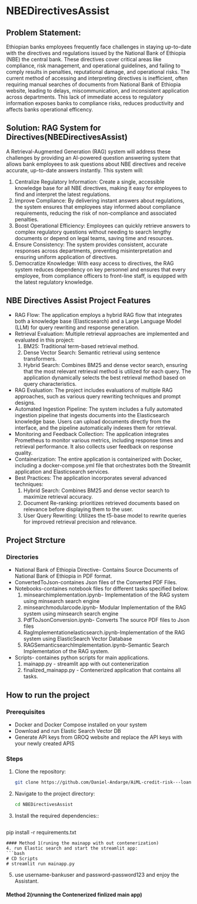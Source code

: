 # NBEDirectivesAssist

## Problem Statement:
Ethiopian banks employees frequently face challenges in staying up-to-date with the directives and regulations issued by the National Bank of Ethiopia (NBE) the central bank. These directives cover critical areas like compliance, risk management, and operational guidelines, and failing to comply results in penalties, reputational damage, and operational risks. The current method of accessing and interpreting directives is inefficient, often requiring manual searches of documents from National Bank of Ethiopia website, leading to delays, miscommunication, and inconsistent application across departments. This lack of immediate access to regulatory information exposes banks to compliance risks, reduces productivity and affects banks operational efficency.
## Solution: RAG System for Directives(NBEDirectivesAssist)
A Retrieval-Augmented Generation (RAG) system will address these challenges by providing an AI-powered question answering system that allows bank employees to ask questions about NBE directives and receive accurate, up-to-date answers instantly. This system will:
1. Centralize Regulatory Information: Create a single, accessible knowledge base for all NBE directives, making it easy for employees to find and interpret the latest regulations.
2. Improve Compliance: By delivering instant answers about regulations, the system ensures that employees stay informed about compliance requirements, reducing the risk of non-compliance and associated penalties.
3. Boost Operational Efficiency: Employees can quickly retrieve answers to complex regulatory questions without needing to search lengthy documents or depend on legal teams, saving time and resources.
4. Ensure Consistency: The system provides consistent, accurate responses across departments, preventing misinterpretation and ensuring uniform application of directives.
5. Democratize Knowledge: With easy access to directives, the RAG system reduces dependency on key personnel and ensures that every employee, from compliance officers to front-line staff, is equipped with the latest regulatory knowledge.
## NBE Directives Assist Project Features
- RAG Flow: The application employs a hybrid RAG flow that integrates both a knowledge base (Elasticsearch) and a Large Language Model (LLM) for query rewriting and response generation.
- Retrieval Evaluation: Multiple retrieval approaches are implemented and evaluated in this project:
  1. BM25: Traditional term-based retrieval method.
  2. Dense Vector Search: Semantic retrieval using sentence transformers.
  3. Hybrid Search: Combines BM25 and dense vector search, ensuring that the most relevant retrieval method is utilized for each query.
The application dynamically selects the best retrieval method based on query characteristics.
- RAG Evaluation: The project includes evaluations of multiple RAG approaches, such as various query rewriting techniques and prompt designs.
- Automated Ingestion Pipeline: The system includes a fully automated ingestion pipeline that ingests documents into the Elasticsearch knowledge base. Users can upload documents directly from the interface, and the pipeline automatically indexes them for retrieval.
- Monitoring and Feedback Collection: The application integrates Prometheus to monitor various metrics, including response times and retrieval performance. It also collects user feedback on response quality.
- Containerization: The entire application is containerized with Docker, including a docker-compose.yml file that orchestrates both the Streamlit application and Elasticsearch services. 
- Best Practices: The application incorporates several advanced techniques:
  1. Hybrid Search: Combines BM25 and dense vector search to maximize retrieval accuracy.
  2. Document Re-ranking: prioritizes retrieved documents based on relevance before displaying them to the user.
  3. User Query Rewriting: Utilizes the t5-base model to rewrite queries for improved retrieval precision and relevance.
## Project Strcture
### Directories
- National Bank of Ethiopia Directive- Contains Source Documents of National Bank of Ethiopia in PDF format.
- ConvertedToJson-containes Json files of the Converted PDF Files.
- Notebooks-containes notebook files for different tasks specified below.
  1. minsearchimplementation.ipynb- Implementation of the RAG system using minsearch search engine
  2. minsearchmodularcode.ipynb- Modular Implementation of the RAG system using minsearch search engine
  3. PdfToJsonConversion.ipynb- Converts The source PDF files to Json files
  4. RagImplementationelasticsearch.ipynb-Implementation of the RAG system using ElasticSearch Vector Database
  5. RAGSemanticsearchImplementation.ipynb-Semantic Search Implementation of the RAG system.
 - Scripts- containes python scripts for main applications.
   1. mainapp.py - streamlit app with out contenerization
   2. finalized_mainapp.py - Contenerized application that contains all tasks.
## How to run the project
### Prerequisites
- Docker and Docker Compose installed on your system
- Download and run Elastic Search Vector DB
- Generate API keys from GROQ website and replace the API keys with your newly created APIS

### Steps
1. Clone the repository:
   ```bash
   git clone https://github.com/Daniel-Andarge/AiML-credit-risk---loan-optimization-ml.git](https://github.com/EstifanosTeklay/NBEDirectivesAssist.git
   ```

2. Navigate to the project directory:
   ```bash
   cd NBEDirectivesAssist
   ```

3. Install the required dependencies::
   ```bash
  pip install -r requirements.txt
   ```
#### Method 1(runing the mainapp with out contenerization)
4. run Elastic search and start the streamlit app:
   ```bash
  # CD Scripts
  # streamlit run mainapp.py
   ```
5. use username-bankuser and password-password123 and enjoy the Assistant.
 #### Method 2(running the Contenerized finlized main app)
 
